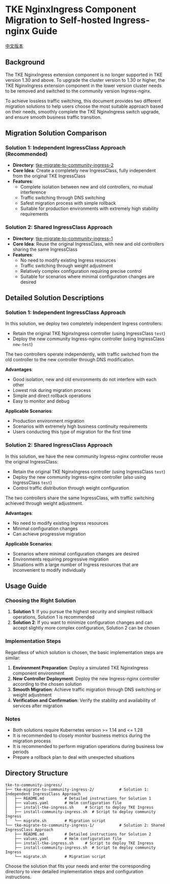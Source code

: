 # TKE NginxIngress Component Migration to Self-hosted Ingress-nginx Guide

[中文版本](./README.md)

## Background
The TKE NginxIngress extension component is no longer supported in TKE version 1.30 and above. To upgrade the cluster version to 1.30 or higher, the TKE NginxIngress extension component in the lower version cluster needs to be removed and switched to the community version Ingress-nginx.

To achieve lossless traffic switching, this document provides two different migration solutions to help users choose the most suitable approach based on their needs, smoothly complete the TKE NginxIngress switch upgrade, and ensure smooth business traffic transition.

## Migration Solution Comparison

### Solution 1: Independent IngressClass Approach (Recommended)
- **Directory**: [tke-migrate-to-community-ingress-2](./tke-migrate-to-community-ingress-2/)
- **Core Idea**: Create a completely new IngressClass, fully independent from the original TKE IngressClass
- **Features**:
  - Complete isolation between new and old controllers, no mutual interference
  - Traffic switching through DNS switching
  - Safest migration process with simple rollback
  - Suitable for production environments with extremely high stability requirements

### Solution 2: Shared IngressClass Approach
- **Directory**: [tke-migrate-to-community-ingress-1](./tke-migrate-to-community-ingress-1/)
- **Core Idea**: Reuse the original IngressClass, with new and old controllers sharing the same IngressClass
- **Features**:
  - No need to modify existing Ingress resources
  - Traffic switching through weight adjustment
  - Relatively complex configuration requiring precise control
  - Suitable for scenarios where minimal configuration changes are desired

## Detailed Solution Descriptions

### Solution 1: Independent IngressClass Approach

In this solution, we deploy two completely independent Ingress controllers:
- Retain the original TKE NginxIngress controller (using IngressClass `test`)
- Deploy the new community Ingress-nginx controller (using IngressClass `new-test`)

The two controllers operate independently, with traffic switched from the old controller to the new controller through DNS modification.

**Advantages**:
- Good isolation, new and old environments do not interfere with each other
- Lowest risk during migration process
- Simple and direct rollback operations
- Easy to monitor and debug

**Applicable Scenarios**:
- Production environment migration
- Scenarios with extremely high business continuity requirements
- Users conducting this type of migration for the first time

### Solution 2: Shared IngressClass Approach

In this solution, we have the new community Ingress-nginx controller reuse the original IngressClass:
- Retain the original TKE NginxIngress controller (using IngressClass `test`)
- Deploy the new community Ingress-nginx controller (also using IngressClass `test`)
- Control traffic distribution through weight configuration

The two controllers share the same IngressClass, with traffic switching achieved through weight adjustment.

**Advantages**:
- No need to modify existing Ingress resources
- Minimal configuration changes
- Can achieve progressive migration

**Applicable Scenarios**:
- Scenarios where minimal configuration changes are desired
- Environments requiring progressive migration
- Situations with a large number of Ingress resources that are inconvenient to modify individually

## Usage Guide

### Choosing the Right Solution
1. **Solution 1**: If you pursue the highest security and simplest rollback operations, Solution 1 is recommended
2. **Solution 2**: If you want to minimize configuration changes and can accept slightly more complex configuration, Solution 2 can be chosen

### Implementation Steps
Regardless of which solution is chosen, the basic implementation steps are similar:

1. **Environment Preparation**: Deploy a simulated TKE NginxIngress component environment
2. **New Controller Deployment**: Deploy the new Ingress-nginx controller according to the chosen solution
3. **Smooth Migration**: Achieve traffic migration through DNS switching or weight adjustment
4. **Verification and Confirmation**: Verify the stability and availability of services after migration

### Notes
- Both solutions require Kubernetes version >= 1.14 and <= 1.28
- It is recommended to closely monitor business metrics during the migration process
- It is recommended to perform migration operations during business low periods
- Prepare a rollback plan to deal with unexpected situations

## Directory Structure
```
tke-to-community-ingress/
├── tke-migrate-to-community-ingress-2/           # Solution 1: Independent IngressClass Approach
│   ├── README.md         # Detailed instructions for Solution 1
│   ├── values.yaml       # Helm configuration file
│   ├── install-tke-ingress.sh     # Script to deploy TKE Ingress
│   ├── install-community-ingress.sh  # Script to deploy community Ingress
│   └── migrate.sh        # Migration script
└── tke-migrate-to-community-ingress-1/           # Solution 2: Shared IngressClass Approach
    ├── README.md         # Detailed instructions for Solution 2
    ├── values.yaml       # Helm configuration file
    ├── install-tke-ingress.sh     # Script to deploy TKE Ingress
    ├── install-community-ingress.sh  # Script to deploy community Ingress
    └── migrate.sh        # Migration script
```

Choose the solution that fits your needs and enter the corresponding directory to view detailed implementation steps and configuration instructions.
